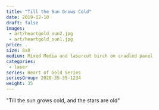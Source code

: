 ```yaml
---
title: "Till the Sun Grows Cold"
date: 2019-12-10
draft: false
images:
 - art/heartgold_sun2.jpg
 - art/heartgold_sun1.jpg
price: .
size: 8x8 
medium: Mixed Media and lasercut birch on cradled panel
categories:
 - laser
series: Heart of Gold Series
seriesGroup: 2020-35-35-1234
weight: 35
---
```


"Till the sun grows cold, and the stars are old"